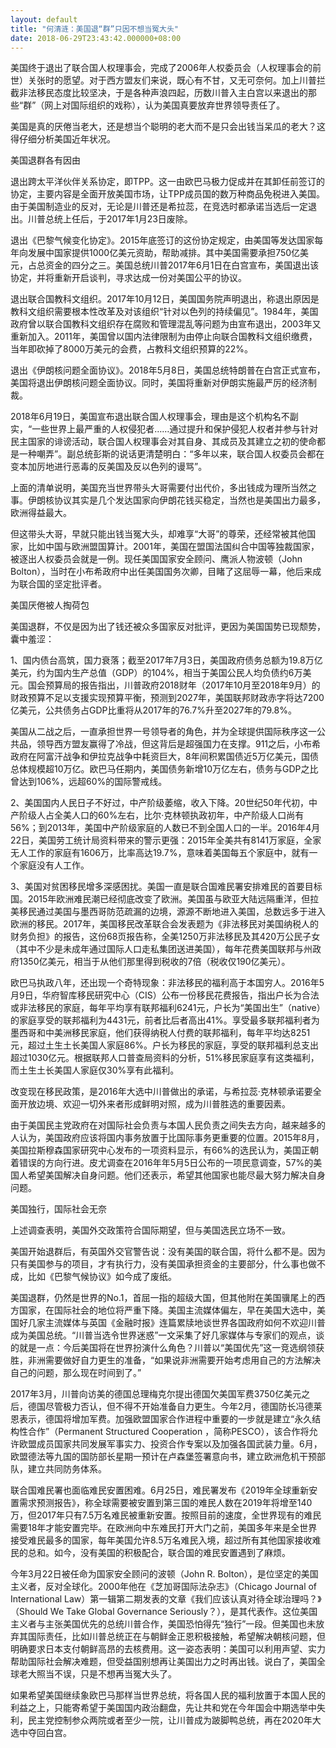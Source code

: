 ```yaml
---
layout: default
title: "何清涟：美国退“群”只因不想当冤大头"
date: 2018-06-29T23:43:42.000000+08:00
---
```


美国终于退出了联合国人权理事会，完成了2006年人权委员会（人权理事会的前世）关张时的愿望。对于西方盟友们来说，既心有不甘，又无可奈何。加上川普拦截非法移民态度比较坚决，于是各种声浪四起，历数川普入主白宫以来退出的那些“群”（网上对国际组织的戏称），认为美国真要放弃世界领导责任了。

美国是真的厌倦当老大，还是想当个聪明的老大而不是只会出钱当呆瓜的老大？这得仔细分析美国近年状况。

美国退群各有因由

退出跨太平洋伙伴关系协定，即TPP。这一由欧巴马极力促成并在其卸任前签订的协定，主要内容是全面开放美国市场，让TPP成员国的数万种商品免税进入美国。由于美国制造业的反对，无论是川普还是希拉蕊，在竞选时都承诺当选后一定退出。川普总统上任后，于2017年1月23日废除。

退出《巴黎气候变化协定》。2015年底签订的这份协定规定，由美国等发达国家每年向发展中国家提供1000亿美元资助，帮助减排。其中美国需要承担750亿美元，占总资金的四分之三。美国总统川普2017年6月1日在白宫宣布，美国退出该协定，并将重新开启谈判，寻求达成一份对美国公平的协议。

退出联合国教科文组织。2017年10月12日，美国国务院声明退出，称退出原因是教科文组织需要根本性改革及对该组织“针对以色列的持续偏见”。1984年，美国政府曾以联合国教科文组织存在腐败和管理混乱等问题为由宣布退出，2003年又重新加入。2011年，美国曾以国内法律限制为由停止向联合国教科文组织缴费，当年即砍掉了8000万美元的会费，占教科文组织预算的22%。

退出《伊朗核问题全面协议》。2018年5月8日，美国总统特朗普在白宫正式宣布，美国将退出伊朗核问题全面协议。同时，美国将重新对伊朗实施最严厉的经济制裁。

2018年6月19日，美国宣布退出联合国人权理事会，理由是这个机构名不副实，“一些世界上最严重的人权侵犯者……通过提升和保护侵犯人权者并参与针对民主国家的诽谤活动，联合国人权理事会对其自身、其成员及其建立之初的使命都是一种嘲弄”。副总统彭斯的说话更清楚明白：“多年以来，联合国人权委员会都在变本加厉地进行恶毒的反美国及反以色列的谩骂”。

上面的清单说明，美国充当世界带头大哥需要付出代价，多出钱成为理所当然之事。伊朗核协议其实是几个发达国家向伊朗花钱买稳定，当然也是美国出力最多，欧洲得益最大。

但这带头大哥，早就只能出钱当冤大头，却难享“大哥”的尊荣，还经常被其他国家，比如中国与欧洲盟国算计。2001年，美国在盟国法国纠合中国等独裁国家，被逐出人权委员会就是一例。现任美国国家安全顾问、鹰派人物波顿（John Bolton），当时在小布希政府中出任美国国务次卿，目睹了这屈辱一幕，他后来成为联合国的坚定批评者。

美国厌倦被人掏荷包

美国退群，不仅是因为出了钱还被众多国家反对批评，更因为美国国势已现颓势，囊中羞涩：

1、国内债台高筑，国力衰落；截至2017年7月3日，美国政府债务总额为19.8万亿美元，约为国内生产总值（GDP）的104%，相当于美国公民人均负债约6万美元。国会预算局的报告指出，川普政府2018财年（2017年10月至2018年9月）的财政预算不足以支援实现预算平衡，预测到2027年，美国联邦财政赤字将达7200亿美元，公共债务占GDP比重将从2017年的76.7%升至2027年的79.8%。

美国从二战之后，一直承担世界一号领导者的角色，并为全球提供国际秩序这一公共品，领导西方盟友赢得了冷战，但这背后是超强国力在支撑。911之后，小布希政府在阿富汗战争和伊拉克战争中耗资巨大，8年间积累国债近5万亿美元，国债总体规模超10万亿。欧巴马任期内，美国债务新增10万亿左右，债务与GDP之比曾达到106%，远超60%的国际警戒线。

2、美国国内人民日子不好过，中产阶级萎缩，收入下降。20世纪50年代初，中产阶级人占全美人口的60%左右，比尔·克林顿执政初年，中产阶级人口尚有56%；到2013年，美国中产阶级家庭的人数已不到全国人口的一半。2016年4月22日，美国劳工统计局资料带来的警示更强：2015年全美共有8141万家庭，全家无人工作的家庭有1606万，比率高达19.7%，意味着美国每五个家庭中，就有一个家庭没有人工作。

3、美国对贫困移民增多深感困扰。美国一直是联合国难民署安排难民的首要目标国。2015年欧洲难民潮已经彻底改变了欧洲。美国虽与欧亚大陆远隔重洋，但拉美移民通过美国与墨西哥防范疏漏的边境，源源不断地进入美国，总数远多于进入欧洲的移民。2017年，美国移民改革联合会发表题为《非法移民对美国纳税人的财务负担》的报告，这份68页报告称，全美1250万非法移民及其420万公民子女（其中不少是未成年通过国际人口走私集团送进美国），每年花费美国联邦与州政府1350亿美元，相当于从他们那里得到税收的7倍（税收仅190亿美元）。

欧巴马执政八年，还出现一个奇特现象：非法移民的福利高于本国穷人。2016年5月9日，华府智库移民研究中心（CIS）公布一份移民花费报告，指出户长为合法或非法移民的家庭，每年平均享有联邦福利6241元，户长为“美国出生”（native）的家庭享受的联邦福利为4431元，前者比后者高出41%。享受最多联邦福利者为墨西哥和中美洲移民家庭，他们获得纳税人付费的联邦福利，每年平均达8251元，超过土生土长美国人家庭86%。户长为移民的家庭，享受的联邦福利总支出超过1030亿元。根据联邦人口普查局资料的分析，51%移民家庭享有这类福利，而土生土长美国人家庭仅30%享有此福利。

改变现在移民政策，是2016年大选中川普做出的承诺，与希拉蕊·克林顿承诺要全面开放边境、欢迎一切外来者形成鲜明对照，成为川普胜选的重要因素。

由于美国民主党政府在对国际社会负责与本国人民负责之间失去方向，越来越多的人认为，美国政府应该将国内事务放置于比国际事务更重要的位置。2015年8月，美国拉斯穆森国家研究中心发布的一项资料显示，有66%的选民认为，美国正朝着错误的方向行进。皮尤调查在2016年年5月5日公布的一项民意调查，57%的美国人希望美国解决自身问题。他们还表示，希望其他国家也能尽最大努力解决自身问题。

美国独行，国际社会无奈

上述调查表明，美国外交政策符合国际期望，但与美国选民立场不一致。

美国开始退群后，有英国外交官警告说：没有美国的联合国，将什么都不是。因为只有美国参与的项目，才有执行力，没有美国承担资金的主要部分，什么事也做不成，比如《巴黎气候协议》如今成了废纸。

美国退群，仍然是世界的No.1，首屈一指的超级大国，但其他附在美国骥尾上的西方国家，在国际社会的地位将严重下降。美国主流媒体偏左，早在美国大选中，美国好几家主流媒体与英国《金融时报》连篇累牍地谈世界各国政府如何不欢迎川普成为美国总统。“川普当选令世界迷惑”一文采集了好几家媒体与专家们的观点，谈的就是一点：今后美国将在世界扮演什么角色？川普以“美国优先”这一竞选纲领获胜，非洲需要做好自力更生的准备，“如果说非洲需要开始考虑用自己的方法解决自己的问题，那么现在时间到了。”

2017年3月，川普向访美的德国总理梅克尔提出德国欠美国军费3750亿美元之后，德国尽管极力否认，但不得不开始准备自力更生。今年2月，德国防长冯德莱恩表示，德国将增加军费。加强欧盟国家合作进程中重要的一步就是建立“永久结构性合作”（Permanent Structured Cooperation ，简称PESCO），该合作将允许欧盟成员国家共同发展军事实力、投资合作专案以及加强各国武装力量。6月，欧盟德法等九国的国防部长星期一预计在卢森堡签署意向书，建立欧洲危机干预部队，建立共同防务体系。

联合国难民署也面临难民安置困难。6月25日，难民署发布《2019年全球重新安置需求预测报告》，称全球需要被安置到第三国的难民人数在2019年将增至140万，但2017年只有7.5万名难民被重新安置。按照目前的速度，全世界现有的难民需要18年才能安置完毕。在欧洲向中东难民打开大门之前，美国多年来是全世界接受难民最多的国家，每年美国允许8.5万名难民入境，超过所有其他国家接收难民的总和。如今，没有美国的积极配合，联合国的难民安置遇到了麻烦。

今年3月22日被任命为国家安全顾问的波顿（John R. Bolton），是位坚定的美国主义者，反对全球化。2000年他在《芝加哥国际法杂志》（Chicago Journal of International Law）第一辑第二期发表的文章《我们应该认真对待全球治理吗？》（Should We Take Global Governance Seriously？），是其代表作。这位美国主义者与主张美国优先的总统川普合作，美国恐怕得先“独行”一段。但美国也未放弃其国际责任，比如川普总统正在与朝鲜金正恩积极接触，希望解决朝核问题，但明确要求日本支付朝鲜高昂的去核费用。这一姿态表明：美国可以利用声望、实力帮助国际社会解决难题，但受益国别想再让美国出力之时再出钱。说白了，美国全球老大照当不误，只是不想再当冤大头了。

如果希望美国继续象欧巴马那样当世界总统，将各国人民的福利放置于本国人民的利益之上，只能寄希望于美国国内政治翻盘，先让共和党在今年国会中期选举中失利，民主党控制参众两院或者至少一院，让川普成为跛脚鸭总统，再在2020年大选中夺回白宫。

